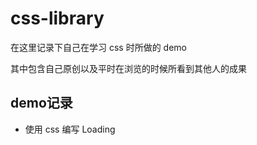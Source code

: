 # css-library

在这里记录下自己在学习 css 时所做的 demo

其中包含自己原创以及平时在浏览的时候所看到其他人的成果

## demo记录

- 使用 css 编写 Loading
